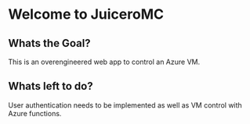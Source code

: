 # Welcome to JuiceroMC

## Whats the Goal?
This is an overengineered web app to control an Azure VM.

## Whats left to do?
User authentication needs to be implemented as well as VM control with Azure functions.
